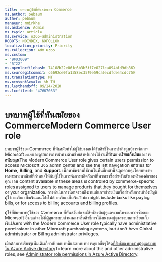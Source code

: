 ```yaml
---
title: บทบาทผู้ใช้ที่ทันสมัยของ Commerce
ms.author: pebaum
author: pebaum
manager: mnirkhe
ms.audience: Admin
ms.topic: article
ms.service: o365-administration
ROBOTS: NOINDEX, NOFOLLOW
localization_priority: Priority
ms.collection: Adm_O365
ms.custom:
- "9003009"
- "5722"
ms.openlocfilehash: 74108b22e06fc6b3b53f7e027fca094bfd9db869
ms.sourcegitcommit: c6692ce0fa1358ec3529e59ca0ecdfdea4cdc759
ms.translationtype: MT
ms.contentlocale: th-TH
ms.lasthandoff: 09/14/2020
ms.locfileid: "47667033"
---
```

# <a name="modern-commerce-user-role"></a><span data-ttu-id="6410e-102">บทบาทผู้ใช้ที่ทันสมัยของ Commerce</span><span class="sxs-lookup"><span data-stu-id="6410e-102">Modern Commerce User role</span></span>

<span data-ttu-id="6410e-103">บทบาทผู้ใช้ของ Commerce ที่ทันสมัยทำให้ผู้ใช้บางคนได้รับสิทธิ์ในการเข้าถึงศูนย์การจัดการ Microsoft ๓๖๕และดูรายการการนำทางด้านซ้ายสำหรับการใช้งานที่**บ้าน**การ**เรียกเก็บเงิน**และการ**สนับสนุน**</span><span class="sxs-lookup"><span data-stu-id="6410e-103">The Modern Commerce User role gives certain users permission to access Microsoft 365 admin center and see the left navigation entries for **Home**, **Billing**, and **Support**.</span></span> <span data-ttu-id="6410e-104">เนื้อหาที่พร้อมใช้งานในพื้นที่เหล่านี้จะถูกควบคุมโดยบทบาทเฉพาะทางพาณิชย์ที่กำหนดให้กับผู้ใช้ในการจัดการผลิตภัณฑ์ที่พวกเขาซื้อสำหรับตัวเองหรือองค์กรของคุณ</span><span class="sxs-lookup"><span data-stu-id="6410e-104">The content available in these areas is controlled by commerce-specific roles assigned to users to manage products that they bought for themselves or your organization.</span></span> <span data-ttu-id="6410e-105">การดำเนินการนี้อาจรวมถึงงานเช่นการชำระเงินหรือสำหรับการเข้าถึงบัญชีผู้ใช้การเรียกเก็บเงินและโปรไฟล์การเรียกเก็บเงิน</span><span class="sxs-lookup"><span data-stu-id="6410e-105">This might include tasks like paying bills, or for access to billing accounts and billing profiles.</span></span>

<span data-ttu-id="6410e-106">ผู้ใช้ที่มีบทบาทผู้ใช้ของ Commerce ที่ทันสมัยมักจะมีสิทธิ์ระดับผู้ดูแลระบบในระบบการซื้อของ Microsoft อื่นๆแต่จะไม่มีผู้ดูแลระบบส่วนกลางหรือสิทธิ์การใช้งานของผู้ดูแลระบบการเรียกเก็บเงิน</span><span class="sxs-lookup"><span data-stu-id="6410e-106">Users with the Modern Commerce User role typically have administrative permissions in other Microsoft purchasing systems, but don't have Global administrator or Billing administrator privileges.</span></span>

<span data-ttu-id="6410e-107">เมื่อต้องการเรียนรู้เพิ่มเติมเกี่ยวกับบทบาทนี้และบทบาทการดูแลอื่นๆให้ดู[ที่สิทธิ์ของบทบาทผู้ดูแลระบบใน Azure Active directory](https://docs.microsoft.com/azure/active-directory/users-groups-roles/directory-assign-admin-roles#modern-commerce-administrator)</span><span class="sxs-lookup"><span data-stu-id="6410e-107">To learn more about this and other administrative roles, see [Administrator role permissions in Azure Active Directory](https://docs.microsoft.com/azure/active-directory/users-groups-roles/directory-assign-admin-roles#modern-commerce-administrator).</span></span>